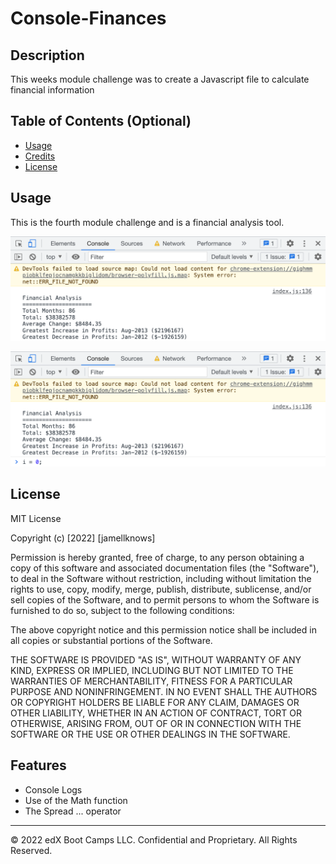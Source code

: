 # Console-Finances


## Description 

This weeks module challenge was to create a Javascript file to calculate financial information

## Table of Contents (Optional)


* [Usage](#usage)
* [Credits](#credits)
* [License](#license)


## Usage 

This is the fourth module challenge and is a financial analysis tool. 


![mobile screen screenshot](./images/cf1.png)

![mobile screen screenshot](./images/cf2.png)



## License

MIT License

Copyright (c) [2022] [jamellknows]

Permission is hereby granted, free of charge, to any person obtaining a copy
of this software and associated documentation files (the "Software"), to deal
in the Software without restriction, including without limitation the rights
to use, copy, modify, merge, publish, distribute, sublicense, and/or sell
copies of the Software, and to permit persons to whom the Software is
furnished to do so, subject to the following conditions:

The above copyright notice and this permission notice shall be included in all
copies or substantial portions of the Software.

THE SOFTWARE IS PROVIDED "AS IS", WITHOUT WARRANTY OF ANY KIND, EXPRESS OR
IMPLIED, INCLUDING BUT NOT LIMITED TO THE WARRANTIES OF MERCHANTABILITY,
FITNESS FOR A PARTICULAR PURPOSE AND NONINFRINGEMENT. IN NO EVENT SHALL THE
AUTHORS OR COPYRIGHT HOLDERS BE LIABLE FOR ANY CLAIM, DAMAGES OR OTHER
LIABILITY, WHETHER IN AN ACTION OF CONTRACT, TORT OR OTHERWISE, ARISING FROM,
OUT OF OR IN CONNECTION WITH THE SOFTWARE OR THE USE OR OTHER DEALINGS IN THE
SOFTWARE.





## Features

* Console Logs
* Use of the Math function
* The Spread ... operator



---

© 2022 edX Boot Camps LLC. Confidential and Proprietary. All Rights Reserved.
